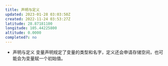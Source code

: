 ```yaml
---
title: 声明与定义
updated: 2023-01-28 03:03:50Z
created: 2022-11-24 03:53:27Z
latitude: 28.87181100
longitude: 105.44225800
altitude: 0.0000
completed?: no
---
```


- 声明与定义
变量声明规定了变量的类型和名字，定义还会申请存储空间，也可能会为变量赋一个初始值。